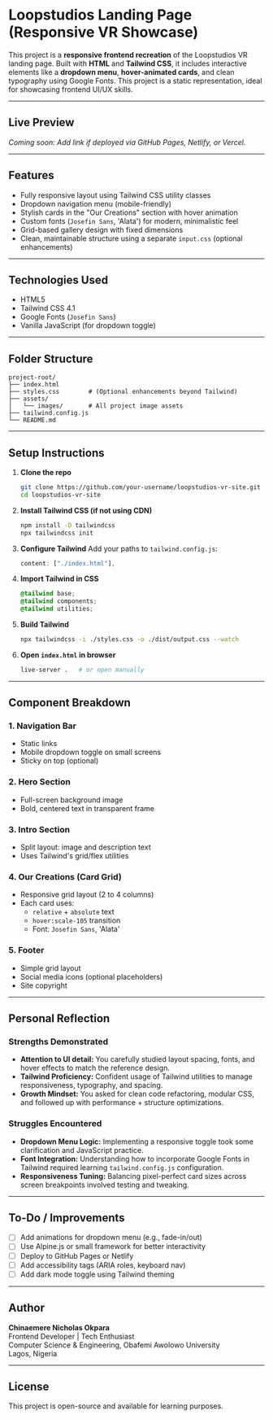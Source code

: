 
# Loopstudios Landing Page (Responsive VR Showcase)

This project is a **responsive frontend recreation** of the Loopstudios VR landing page. Built with **HTML** and **Tailwind CSS**, it includes interactive elements like a **dropdown menu**, **hover-animated cards**, and clean typography using Google Fonts. This project is a static representation, ideal for showcasing frontend UI/UX skills.

---

## Live Preview

*Coming soon: Add link if deployed via GitHub Pages, Netlify, or Vercel.*

---

## Features

- Fully responsive layout using Tailwind CSS utility classes
- Dropdown navigation menu (mobile-friendly)
- Stylish cards in the "Our Creations" section with hover animation
- Custom fonts (`Josefin Sans`, 'Alata') for modern, minimalistic feel
- Grid-based gallery design with fixed dimensions
- Clean, maintainable structure using a separate `input.css` (optional enhancements)

---

## Technologies Used

- HTML5
- Tailwind CSS 4.1
- Google Fonts (`Josefin Sans`)
- Vanilla JavaScript (for dropdown toggle)

---

## Folder Structure

```
project-root/
├── index.html
├── styles.css        # (Optional enhancements beyond Tailwind)
├── assets/
│   └── images/       # All project image assets
├── tailwind.config.js
└── README.md
```

---

## Setup Instructions

1. **Clone the repo**
   ```bash
   git clone https://github.com/your-username/loopstudios-vr-site.git
   cd loopstudios-vr-site
   ```

2. **Install Tailwind CSS (if not using CDN)**
   ```bash
   npm install -D tailwindcss
   npx tailwindcss init
   ```

3. **Configure Tailwind**
   Add your paths to `tailwind.config.js`:
   ```js
   content: ["./index.html"],
   ```

4. **Import Tailwind in CSS**
   ```css
   @tailwind base;
   @tailwind components;
   @tailwind utilities;
   ```

5. **Build Tailwind**
   ```bash
   npx tailwindcss -i ./styles.css -o ./dist/output.css --watch
   ```

6. **Open `index.html` in browser**
   ```bash
   live-server .   # or open manually
   ```

---

## Component Breakdown

### 1. **Navigation Bar**
- Static links
- Mobile dropdown toggle on small screens
- Sticky on top (optional)

### 2. **Hero Section**
- Full-screen background image
- Bold, centered text in transparent frame

### 3. **Intro Section**
- Split layout: image and description text
- Uses Tailwind's grid/flex utilities

### 4. **Our Creations (Card Grid)**
- Responsive grid layout (2 to 4 columns)
- Each card uses:
  - `relative` + `absolute` text
  - `hover:scale-105` transition
  - Font: `Josefin Sans`, 'Alata'
 

### 5. **Footer**
- Simple grid layout
- Social media icons (optional placeholders)
- Site copyright

---

## Personal Reflection

### **Strengths Demonstrated**
- **Attention to UI detail:** You carefully studied layout spacing, fonts, and hover effects to match the reference design.
- **Tailwind Proficiency:** Confident usage of Tailwind utilities to manage responsiveness, typography, and spacing.
- **Growth Mindset:** You asked for clean code refactoring, modular CSS, and followed up with performance + structure optimizations.

### **Struggles Encountered**
- **Dropdown Menu Logic:** Implementing a responsive toggle took some clarification and JavaScript practice.
- **Font Integration:** Understanding how to incorporate Google Fonts in Tailwind required learning `tailwind.config.js` configuration.
- **Responsiveness Tuning:** Balancing pixel-perfect card sizes across screen breakpoints involved testing and tweaking.

---

## To-Do / Improvements

- [ ] Add animations for dropdown menu (e.g., fade-in/out)
- [ ] Use Alpine.js or small framework for better interactivity
- [ ] Deploy to GitHub Pages or Netlify
- [ ] Add accessibility tags (ARIA roles, keyboard nav)
- [ ] Add dark mode toggle using Tailwind theming

---

## Author

**Chinaemere Nicholas Okpara**  
Frontend Developer | Tech Enthusiast  
Computer Science & Engineering, Obafemi Awolowo University  
Lagos, Nigeria

---

## License

This project is open-source and available for learning purposes.
